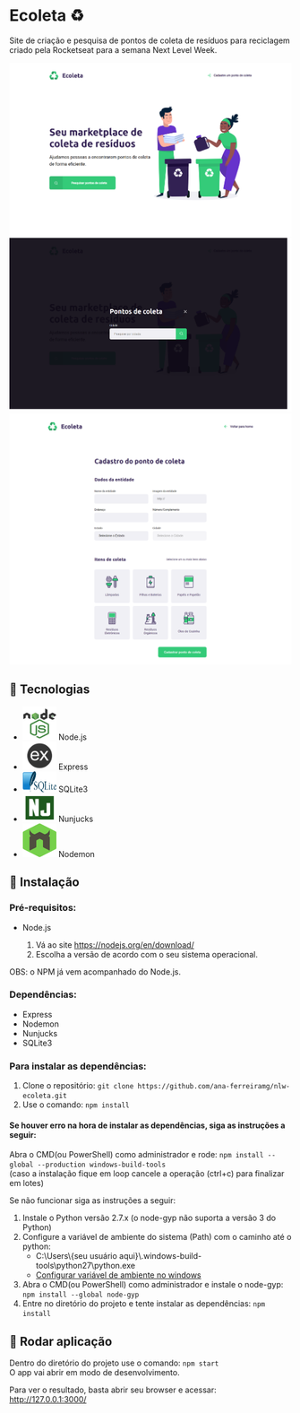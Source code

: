 <h1>Ecoleta ♻️</h1>
<p>Site de criação e pesquisa de pontos de coleta de resíduos para reciclagem criado pela Rocketseat para a semana Next Level Week.</p>
<div>
    <img src=".github/img1.png" alt="Página inicial do Ecoleta"/>
    <img src=".github/img2.png" alt="Página para pesquisar pontos de coleta"/>
    <img src=".github/img3.png" alt="Página para cadastrar ponto de coleta"/>
</div>
<h2>🚀 Tecnologias</h2>
<ul>
    <li><img src=".github/nodejs.png" alt="Node.js Logo" width="60px" height="60px"/> Node.js</li>
    <li><img src=".github/express.png" alt="Express Logo" width="60px" height="50px"/> Express</li>
    <li><img src=".github/sqlite.png" alt="SQLite3 Logo" width="60px" height="37px"/> SQLite3</li>
    <li><img src=".github/nunjucks.png" alt="Nunjucks Logo" width="60px" height="50px"/> Nunjucks</li>
    <li><img src=".github/nodemon.png" alt="Nodemon Logo" width="60px" height="60px"/> Nodemon</li>
</ul>

<h2>🔧 Instalação</h2>
<h3>Pré-requisitos:</h3>
<ul>
    <li>Node.js</li>
    <ol>
        <li>Vá ao site <a href="https://nodejs.org/en/download/" title="Site Node.js">https://nodejs.org/en/download/</a></li>
        <li>Escolha a versão de acordo com o seu sistema operacional.</li>
    </ol>
</ul>
<span>OBS: o NPM já vem acompanhado do Node.js.</span>
<h3>Dependências:</h3>
<ul>
    <li>Express</li>
    <li>Nodemon</li>
    <li>Nunjucks</li>
    <li>SQLite3</li>
</ul>
<h3>Para instalar as dependências:</h3>
<ol>
    <li>
        Clone o repositório:
        <code>git clone https://github.com/ana-ferreiramg/nlw-ecoleta.git</code>
    </li>
    <li>
        Use o comando:
        <code>npm install</code>
    </li>
</ol>
<h4><strong>Se houver erro na hora de instalar as dependências, siga as instruções a seguir:</strong></h4>
<p>
    Abra o CMD(ou PowerShell) como administrador e rode: <code>npm install --global --production windows-build-tools</code>
    <br/><span>(caso a instalação fique em loop cancele a operação (ctrl+c) para finalizar em lotes)</span>
</p>

Se não funcionar siga as instruções a seguir:

<ol>
    <li>Instale o Python versão 2.7.x (o node-gyp não suporta a versão 3 do Python)</li>
    <li>Configure a variável de ambiente do sistema (Path) com o caminho até o python:
        <ul>
            <li>C:\Users\{seu usuário aqui}\.windows-build-tools\python27\python.exe</li>
            <li><a href="https://medium.com/@victorromariopazdejesus/python-3-configurando-vari%C3%A1veis-de-ambiente-no-windows-10-63059c7192e6">Configurar variável de ambiente no windows</a></li>
        </ul>
    </li>
    <li>Abra o CMD(ou PowerShell) como administrador e instale o node-gyp: <code>npm install --global node-gyp</code></li>
    <li>Entre no diretório do projeto e tente instalar as dependências: <code>npm install</code></li>
</ol>
<h2>🚩 Rodar aplicação</h2>
<p>
    Dentro do diretório do projeto use o comando:
    <code>npm start</code>
    <br>
    O app vai abrir em modo de desenvolvimento.
</p>
<p>Para ver o resultado, basta abrir seu browser e acessar: <a href="http://127.0.0.1:3000/">http://127.0.0.1:3000/</a></p>
